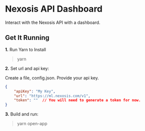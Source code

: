 # Nexosis API Dashboard

Interact with the Nexosis API with a dashboard.

## Get It Running

**1.** Run Yarn to Install

> yarn

**2.** Set url and api key:

Create a file, config.json.  Provide your api key.

``` JSON
{
    "apiKey": "My Key",
    "url": "https://ml.nexosis.com/v1",
    "token": ""  // You will need to generate a token for now.
}
```

**3.** Build and run:

> yarn open-app
